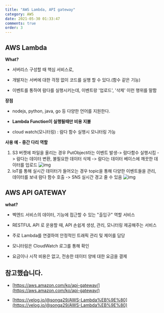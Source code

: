 ```yaml
---
title: "AWS Lambda, API gateway"
category: AWS
date: 2021-05-30 01:33:47
comments: true
order: 3
---
```


## AWS Lambda

**What?**

- 서버리스 구성할 때 핵심 서비스로,

- 개발자는 서버에 대한 걱정 없이 코드를 실행 할 수 있다.(함수 같은 기능)

- 이벤트를 통하여 람다를 실행시키는데, 이벤트랑 '업로드', '삭제' 이런 행위를 말함

**장점**

- nodejs, python, java, go 등 다양한 언어를 지원한다. 

- **Lambda Function이 실행될때만 비용 지불**

- cloud watch(모니터링) : 람다 함수 실행시 모니터링 가능

**사용 예 - 중간 다리 역할**

1. S3 버켓에 파일을 올리는 경우 PutObject라는 이벤트 발생-> 람다함수 실행시킴 -> 람다는 데이터 변환, 불필요한 데이터 삭제 -> 람다는 데이터 베이스에 깨끗한 데이터를 업로드
   ![img](https://media.vlpt.us/images/songa29/post/358019a0-45ce-4db1-80f0-49efe3f6507e/image.png)
2. IoT를 통해 실시간 데이터가 들어오는 경우 topic을 통해 다양한 이벤트들을 관리, 데이터를 보내 람다 함수 호출 -> SNS 실시간 경고 줄 수 있음
   ![img](https://media.vlpt.us/images/songa29/post/65812f83-54d7-431f-aeb7-cd300d388ff7/image.png)



## AWS API GATEWAY

**what?**

- 벡엔드 서비스의 데이터, 기능에 접근할 수 있는 "출입구" 역할 서비스

- RESTFUL API 로 운용할 때,   API 손쉽게 생성, 관리, 모니터링 제공해주는 서비스

- 주로 Lambda를 연결하여 안정적인 트래픽 관리 및 제어를 담당

- 모니터링은 CloudWatch 로그를 통해 확인

- 요금이나 시작 비용은 없고, 전송한 데이터 양에 대한 요금을 결제



## 참고했습니다.

- [https://aws.amazon.com/ko/api-gateway/](https://aws.amazon.com/ko/api-gateway/)

- [https://velog.io/@songa29/AWS-Lambda%EB%9E%80](https://velog.io/@songa29/AWS-Lambda%EB%9E%80)